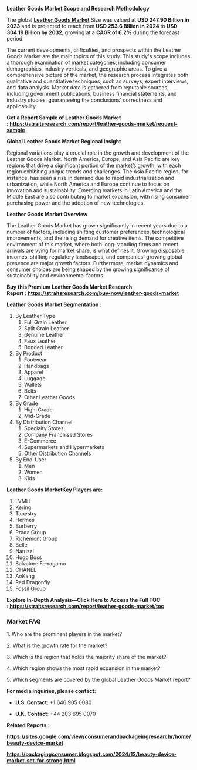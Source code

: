 <p><strong>Leather Goods Market Scope and Research Methodology</strong></p>
<p>The global&nbsp;<strong><a href="https://straitsresearch.com/report/leather-goods-market">Leather Goods Market</a></strong>&nbsp;Size was valued at&nbsp;<strong>USD 247.90 Billion in 2023</strong>&nbsp;and is projected to reach from&nbsp;<strong>USD 253.6 Billion&nbsp;in 2024&nbsp;</strong>to&nbsp;<strong>USD 304.19 Billion by 2032</strong>, growing at a&nbsp;<strong>CAGR of 6.2%</strong>&nbsp;during the forecast period.</p>
<p>The current developments, difficulties, and prospects within the Leather Goods Market are the main topics of this study. This study's scope includes a thorough examination of market categories, including consumer demographics, industry verticals, and geographic areas. To give a comprehensive picture of the market, the research process integrates both qualitative and quantitative techniques, such as surveys, expert interviews, and data analysis. Market data is gathered from reputable sources, including government publications, business financial statements, and industry studies, guaranteeing the conclusions' correctness and applicability.</p>
<p><strong>Get a Report Sample of&nbsp;Leather Goods Market :&nbsp;<a href="https://straitsresearch.com/report/leather-goods-market/request-sample">https://straitsresearch.com/report/leather-goods-market/request-sample</a>&nbsp;</strong></p>
<p><strong>Global Leather Goods Market Regional Insight</strong></p>
<p>Regional variations play a crucial role in the growth and development of the Leather Goods Market. North America, Europe, and Asia Pacific are key regions that drive a significant portion of the market&rsquo;s growth, with each region exhibiting unique trends and challenges. The Asia Pacific region, for instance, has seen a rise in demand due to rapid industrialization and urbanization, while North America and Europe continue to focus on innovation and sustainability. Emerging markets in Latin America and the Middle East are also contributing to market expansion, with rising consumer purchasing power and the adoption of new technologies.</p>
<p><strong>Leather Goods Market&nbsp;Overview</strong></p>
<p>The Leather Goods Market has grown significantly in recent years due to a number of factors, including shifting customer preferences, technological improvements, and the rising demand for creative items. The competitive environment of this market, where both long-standing firms and recent arrivals are vying for market share, is what defines it. Growing disposable incomes, shifting regulatory landscapes, and companies' growing global presence are major growth factors. Furthermore, market dynamics and consumer choices are being shaped by the growing significance of sustainability and environmental factors.</p>
<p><strong>Buy this Premium&nbsp;Leather Goods Market Research Report&nbsp;:&nbsp;<a href="https://straitsresearch.com/buy-now/leather-goods-market"><u>https://straitsresearch.com/buy-now/leather-goods-market</u></a></strong></p>
<p><strong>Leather Goods Market&nbsp;Segmentation :&nbsp;</strong></p>
<ol>
<li>By Leather Type
<ol>
<li>Full Grain Leather</li>
<li>Split Grain Leather</li>
<li>Genuine Leather</li>
<li>Faux Leather</li>
<li>Bonded Leather</li>
</ol>
</li>
<li>By Product
<ol>
<li>Footwear</li>
<li>Handbags</li>
<li>Apparel</li>
<li>Luggage</li>
<li>Wallets</li>
<li>Belts</li>
<li>Other Leather Goods</li>
</ol>
</li>
<li>By Grade
<ol>
<li>High-Grade</li>
<li>Mid-Grade</li>
</ol>
</li>
<li>By Distribution Channel
<ol>
<li>Specialty Stores</li>
<li>Company Franchised Stores</li>
<li>E-Commerce</li>
<li>Supermarkets and Hypermarkets</li>
<li>Other Distribution Channels</li>
</ol>
</li>
<li>By End-User
<ol>
<li>Men</li>
<li>Women</li>
<li>Kids</li>
</ol>
</li>
</ol>
<p><strong>Leather Goods MarketKey Players are:</strong></p>
<ol>
<li>LVMH</li>
<li>Kering</li>
<li>Tapestry</li>
<li>Herm&egrave;s</li>
<li>Burberry</li>
<li>Prada Group</li>
<li>Richemont Group</li>
<li>Belle</li>
<li>Natuzzi</li>
<li>Hugo Boss&nbsp;</li>
<li>Salvatore Ferragamo</li>
<li>CHANEL&nbsp;</li>
<li>AoKang</li>
<li>Red Dragonfly&nbsp;</li>
<li>Fossil Group</li>
</ol>
<p><strong>Explore In-Depth Analysis&mdash;Click Here to Access the Full TOC :&nbsp;<a href="https://straitsresearch.com/report/leather-goods-market/toc">https://straitsresearch.com/report/leather-goods-market/toc</a>&nbsp;</strong></p>
<h3>Market FAQ</h3>
<p>1. Who are the prominent players in the market?</p>
<p>2. What is the growth rate for the market?</p>
<p>3. Which is the region that holds the majority share of the market?</p>
<p>4. Which region shows the most rapid expansion in the market?</p>
<p>5. Which segments are covered by the global&nbsp;Leather Goods Market report?</p>
<p><strong>For media inquiries, please contact:</strong></p>
<ul>
<li><strong>U.S. Contact:&nbsp;</strong>+1 646 905 0080</li>
</ul>
<ul>
<li><strong>U.K. Contact</strong>: +44 203 695 0070</li>
</ul>
<p><strong>Related Reports :&nbsp;</strong></p>
<p><strong><a href="https://sites.google.com/view/consumerandpackageingresearchr/home/beauty-device-market">https://sites.google.com/view/consumerandpackageingresearchr/home/beauty-device-market</a></strong></p>
<p><strong><a href="https://packagingconsumer.blogspot.com/2024/12/beauty-device-market-set-for-strong.html">https://packagingconsumer.blogspot.com/2024/12/beauty-device-market-set-for-strong.html</a><br /></strong></p>
